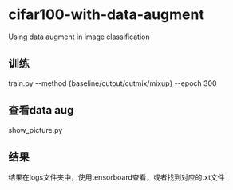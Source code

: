 # cifar100-with-data-augment
Using data augment in image classification
## 训练
train.py --method {baseline/cutout/cutmix/mixup} --epoch 300 
## 查看data aug
show_picture.py
## 结果
结果在logs文件夹中，使用tensorboard查看，或者找到对应的txt文件
